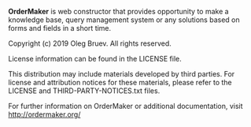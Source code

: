 <strong>OrderMaker</strong>  is web constructor that provides opportunity to make a knowledge base, query management system or any solutions based on forms and fields in a short time.

Copyright (c) 2019 Oleg Bruev. All rights reserved.

License information can be found in the LICENSE file.

This distribution may include materials developed by third parties.
For license and attribution notices for these materials,
please refer to the LICENSE and THIRD-PARTY-NOTICES.txt files.

For further information  on OrderMaker or additional documentation, visit http://ordermaker.org/